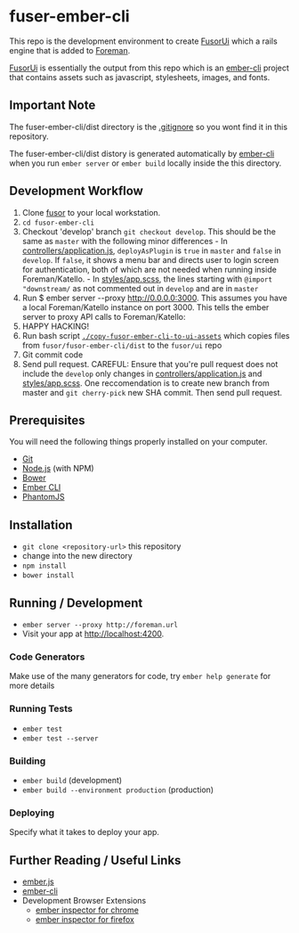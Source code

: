 # fuser-ember-cli

This repo is the development environment to create [FusorUi](https://github.com/fusor/fusor/ui/) which a rails engine that is added to [Foreman](https://github.com/theforeman/foreman/).

[FusorUi](https://github.com/fusor/ui/) is essentially the output from this repo which is an [ember-cli](http://www.ember-cli.com/) project that contains assets such as javascript, stylesheets, images, and fonts.

## Important Note

The fuser-ember-cli/dist directory is the [.gitignore](https://github.com/fusor/fusor/blob/master/.gitignore) so you wont find it in this repository.

The fuser-ember-cli/dist distory is generated automatically by [ember-cli](http://www.ember-cli.com/) when you run `ember server` or `ember build` locally inside the this directory.

## Development Workflow

1. Clone [fusor](https://github.com/fusor/fusor/) to your local workstation.
2. `cd fusor-ember-cli`
3. Checkout 'develop' branch `git checkout develop`. This should be the same as `master` with the following minor differences
        - In [controllers/application.js](https://github.com/fusor/fusor-ember-cli/blob/master/app/controllers/application.js#L8), `deployAsPlugin` is `true` in `master` and `false` in `develop`. If `false`, it shows a menu bar and directs user to login screen for authentication, both of which are not needed when running inside Foreman/Katello.
        - In [styles/app.scss](https://github.com/fusor/fusor/tree/master/fusor-ember-cli/app/styles/app.scss#L3), the lines starting with `@import "downstream/` as not commented out in `develop` and are in `master`
4. Run $ ember server --proxy http://0.0.0.0:3000. This assumes you have a local Foreman/Katello instance on port 3000. This tells the ember server to proxy API calls to Foreman/Katello:
5. HAPPY HACKING!
6. Run bash script [`./copy-fusor-ember-cli-to-ui-assets`](https://github.com/fusor/fusor-ember-cli/blob/master/copy-fusor-ember-cli-to-ui-assets) which copies files from `fusor/fusor-ember-cli/dist` to the `fusor/ui` repo
7. Git commit code
8. Send pull request. CAREFUL: Ensure that you're pull request does not include the `develop` only changes in [controllers/application.js](https://github.com/fusor/fusor-ember-cli/blob/master/app/controllers/application.js#L8) and [styles/app.scss](https://github.com/fusor/fusor/tree/master/fusor-ember-cli/app/styles/app.scss#L3). One reccomendation is to create new branch from master and `git cherry-pick` new SHA commit. Then send pull request.

## Prerequisites

You will need the following things properly installed on your computer.

* [Git](http://git-scm.com/)
* [Node.js](http://nodejs.org/) (with NPM)
* [Bower](http://bower.io/)
* [Ember CLI](http://www.ember-cli.com/)
* [PhantomJS](http://phantomjs.org/)

## Installation

* `git clone <repository-url>` this repository
* change into the new directory
* `npm install`
* `bower install`

## Running / Development

* `ember server --proxy http://foreman.url`
* Visit your app at [http://localhost:4200](http://localhost:4200).

### Code Generators

Make use of the many generators for code, try `ember help generate` for more details

### Running Tests

* `ember test`
* `ember test --server`

### Building

* `ember build` (development)
* `ember build --environment production` (production)

### Deploying

Specify what it takes to deploy your app.

## Further Reading / Useful Links

* [ember.js](http://emberjs.com/)
* [ember-cli](http://www.ember-cli.com/)
* Development Browser Extensions
  * [ember inspector for chrome](https://chrome.google.com/webstore/detail/ember-inspector/bmdblncegkenkacieihfhpjfppoconhi)
  * [ember inspector for firefox](https://addons.mozilla.org/en-US/firefox/addon/ember-inspector/)


